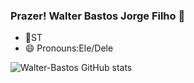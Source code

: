 ### Prazer! Walter Bastos Jorge Filho 👋

- 🌱ST
- 😄 Pronouns:Ele/Dele

![ Walter-Bastos GitHub stats](https://github-readme-stats.vercel.app/api?username=anuraghazra&show_icons=true&theme=radical)
